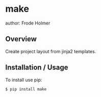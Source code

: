 make
====

author: Frode Holmer

Overview
--------

Create project layout from jinja2 templates.

Installation / Usage
--------------------

To install use pip:

    $ pip install make
